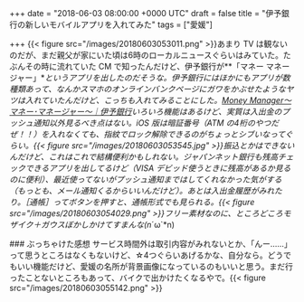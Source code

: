 
+++
date = "2018-06-03 08:00:00 +0000 UTC"
draft = false
title = "伊予銀行の新しいモバイルアプリを入れてみた"
tags = ["愛媛"]

+++
{{< figure src="/images/20180603053011.png"  >}}あまり TV は観ないのだが、まだ親父が家にいた頃は6時のローカルニュースぐらいはみていた。たぶんその時に流れていた CM で知ったんだけど、伊予銀行が**「マネー マネージャー」**というアプリを出したのだそうな。伊予銀行にはほかにもアプリが数種類あって、なんかスマホのオンラインバンクページにガワをかぶせたようなヤツは入れていたんだけど、こっちも入れてみることにした。[Money Manager〜マネー･マネージャー〜｜伊予銀行](http://www.iyobank.co.jp/sp/app/mm/)いろいろ機能はあるけど、実質は入出金のプッシュ通知以外見るべき点はない。iOS 版は暗証番号（ATM の4桁のやつだぜ！！）を入れなくても、指紋でロック解除できるのがちょっとシブいなってぐらい。{{< figure src="/images/20180603053545.jpg"  >}}振込とかはできないんだけど、これはこれで結構便利かもしれない。ジャパンネット銀行も残高チェックできるアプリを出してるけど（VISA デビッド使うときに残高があるか見るのに便利）、最近使ってないがプッシュ通知まではしてくれなかった気がする（もっとも、メール通知くるからいいんだけど）。あとは入出金履歴がみれたり。［通帳］ってボタンを押すと、通帳形式でも見られる。{{< figure src="/images/20180603054029.png"  >}}フリー素材なのに、ところどころモザイク＋ガウスぼかしかけてすまんな(n*´ω`*n)

<div class="section">
    ### ぶっちゃけた感想
    サービス時間外は取引内容がみれないとか、「んー……」って思うところはなくもないけど、☆4つぐらいあげるかな、自分なら。どうでもいい機能だけど、愛媛の名所が背景画像になっているのもいいと思う。まだ行ったことないところもあって、バイクで出かけたくなるやで。{{< figure src="/images/20180603055142.png"  >}}

</div>

